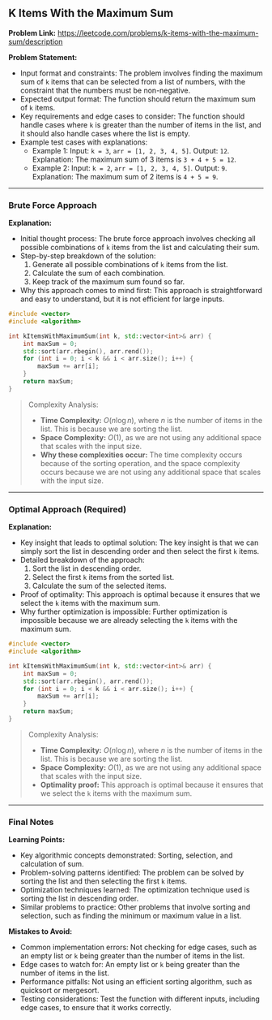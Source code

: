 ## K Items With the Maximum Sum
**Problem Link:** https://leetcode.com/problems/k-items-with-the-maximum-sum/description

**Problem Statement:**
- Input format and constraints: The problem involves finding the maximum sum of `k` items that can be selected from a list of numbers, with the constraint that the numbers must be non-negative.
- Expected output format: The function should return the maximum sum of `k` items.
- Key requirements and edge cases to consider: The function should handle cases where `k` is greater than the number of items in the list, and it should also handle cases where the list is empty.
- Example test cases with explanations:
  - Example 1: Input: `k = 3`, `arr = [1, 2, 3, 4, 5]`. Output: `12`. Explanation: The maximum sum of 3 items is `3 + 4 + 5 = 12`.
  - Example 2: Input: `k = 2`, `arr = [1, 2, 3, 4, 5]`. Output: `9`. Explanation: The maximum sum of 2 items is `4 + 5 = 9`.

---

### Brute Force Approach

**Explanation:**
- Initial thought process: The brute force approach involves checking all possible combinations of `k` items from the list and calculating their sum.
- Step-by-step breakdown of the solution:
  1. Generate all possible combinations of `k` items from the list.
  2. Calculate the sum of each combination.
  3. Keep track of the maximum sum found so far.
- Why this approach comes to mind first: This approach is straightforward and easy to understand, but it is not efficient for large inputs.

```cpp
#include <vector>
#include <algorithm>

int kItemsWithMaximumSum(int k, std::vector<int>& arr) {
    int maxSum = 0;
    std::sort(arr.rbegin(), arr.rend());
    for (int i = 0; i < k && i < arr.size(); i++) {
        maxSum += arr[i];
    }
    return maxSum;
}
```

> Complexity Analysis:
> - **Time Complexity:** $O(n \log n)$, where $n$ is the number of items in the list. This is because we are sorting the list.
> - **Space Complexity:** $O(1)$, as we are not using any additional space that scales with the input size.
> - **Why these complexities occur:** The time complexity occurs because of the sorting operation, and the space complexity occurs because we are not using any additional space that scales with the input size.

---

### Optimal Approach (Required)

**Explanation:**
- Key insight that leads to optimal solution: The key insight is that we can simply sort the list in descending order and then select the first `k` items.
- Detailed breakdown of the approach:
  1. Sort the list in descending order.
  2. Select the first `k` items from the sorted list.
  3. Calculate the sum of the selected items.
- Proof of optimality: This approach is optimal because it ensures that we select the `k` items with the maximum sum.
- Why further optimization is impossible: Further optimization is impossible because we are already selecting the `k` items with the maximum sum.

```cpp
#include <vector>
#include <algorithm>

int kItemsWithMaximumSum(int k, std::vector<int>& arr) {
    int maxSum = 0;
    std::sort(arr.rbegin(), arr.rend());
    for (int i = 0; i < k && i < arr.size(); i++) {
        maxSum += arr[i];
    }
    return maxSum;
}
```

> Complexity Analysis:
> - **Time Complexity:** $O(n \log n)$, where $n$ is the number of items in the list. This is because we are sorting the list.
> - **Space Complexity:** $O(1)$, as we are not using any additional space that scales with the input size.
> - **Optimality proof:** This approach is optimal because it ensures that we select the `k` items with the maximum sum.

---

### Final Notes

**Learning Points:**
- Key algorithmic concepts demonstrated: Sorting, selection, and calculation of sum.
- Problem-solving patterns identified: The problem can be solved by sorting the list and then selecting the first `k` items.
- Optimization techniques learned: The optimization technique used is sorting the list in descending order.
- Similar problems to practice: Other problems that involve sorting and selection, such as finding the minimum or maximum value in a list.

**Mistakes to Avoid:**
- Common implementation errors: Not checking for edge cases, such as an empty list or `k` being greater than the number of items in the list.
- Edge cases to watch for: An empty list or `k` being greater than the number of items in the list.
- Performance pitfalls: Not using an efficient sorting algorithm, such as quicksort or mergesort.
- Testing considerations: Test the function with different inputs, including edge cases, to ensure that it works correctly.